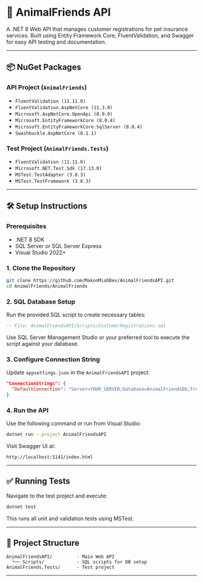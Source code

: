 # 🐾 AnimalFriends API

A .NET 8 Web API that manages customer registrations for pet insurance services. Built using Entity Framework Core, FluentValidation, and Swagger for easy API testing and documentation.

---

## 📦 NuGet Packages

### API Project (`AnimalFriends`)
- `FluentValidation (11.11.0)`
- `FluentValidation.AspNetCore (11.3.0)`
- `Microsoft.AspNetCore.OpenApi (8.0.0)`
- `Microsoft.EntityFrameworkCore (8.0.4)`
- `Microsoft.EntityFrameworkCore.SqlServer (8.0.4)`
- `Swashbuckle.AspNetCore (8.1.1)`

### Test Project (`AnimalFriends.Tests`)
- `FluentValidation (11.11.0)`
- `Microsoft.NET.Test.Sdk (17.13.0)`
- `MSTest.TestAdapter (3.8.3)`
- `MSTest.TestFramework (3.8.3)`

---

## 🛠️ Setup Instructions

### Prerequisites
- .NET 8 SDK
- SQL Server or SQL Server Express
- Visual Studio 2022+

### 1. Clone the Repository

```bash
git clone https://github.com/MakonMiahDev/AnimalFriendsAPI.git
cd AnimalFriends/AnimalFriends
```

### 2. SQL Database Setup

Run the provided SQL script to create necessary tables:

```sql
-- File: AnimalFriendsAPI/Scripts/CustomerRegistrations.sql
```

Use SQL Server Management Studio or your preferred tool to execute the script against your database.

### 3. Configure Connection String

Update `appsettings.json` in the `AnimalFriendsAPI` project:

```json
"ConnectionStrings": {
  "DefaultConnection": "Server=YOUR_SERVER;Database=AnimalFriendsDb;Trusted_Connection=True;"
}
```

### 4. Run the API

Use the following command or run from Visual Studio:

```bash
dotnet run --project AnimalFriendsAPI
```

Visit Swagger UI at:

```
http://localhost:5141/index.html
```

---

## ✅ Running Tests

Navigate to the test project and execute:

```bash
dotnet test
```

This runs all unit and validation tests using MSTest.

---

## 📁 Project Structure

```
AnimalFriendsAPI/         - Main Web API
  └── Scripts/            - SQL scripts for DB setup
AnimalFriends.Tests/      - Test project
```

---
